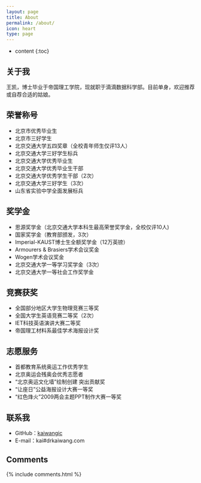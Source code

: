 ```yaml
---
layout: page
title: About
permalink: /about/
icon: heart
type: page
---
```


* content
{:toc}


## 关于我

王凯，博士毕业于帝国理工学院，现就职于滴滴数据科学部。目前单身，欢迎推荐或自荐合适的姑娘。


## 荣誉称号

* 北京市优秀毕业生
* 北京市三好学生
* 北京交通大学五四奖章（全校青年师生仅评13人）
* 北京交通大学三好学生标兵
* 北京交通大学优秀毕业生
* 北京交通大学优秀毕业生干部
* 北京交通大学优秀学生干部（2次）
* 北京交通大学三好学生（3次）
* 山东省实验中学全面发展标兵


## 奖学金

* 思源奖学金（北京交通大学本科生最高荣誉奖学金，全校仅评10人)
* 国家奖学金（教育部颁发，3次）
* Imperial-KAUST博士生全额奖学金（12万英镑）
* Armourers & Brasiers学术会议奖金
* Wogen学术会议奖金
* 北京交通大学一等学习奖学金（3次）
* 北京交通大学一等社会工作奖学金


## 竞赛获奖

* 全国部分地区大学生物理竞赛三等奖
* 全国大学生英语竞赛二等奖（2次）
* IET科技英语演讲大赛二等奖
* 帝国理工材料系最佳学术海报设计奖


## 志愿服务
* 首都教育系统奥运工作优秀学生
* 北京奥运会残奥会优秀志愿者
* “北京奥运文化墙”绘制创建 突出贡献奖
* “让座日”公益海报设计大赛一等奖
* “红色烽火”2009两会主题PPT制作大赛一等奖


## 联系我

* GitHub：[kaiwangic](https://github.com/kaiwangic)
* E-mail：kai#drkaiwang.com




## Comments

{% include comments.html %}
